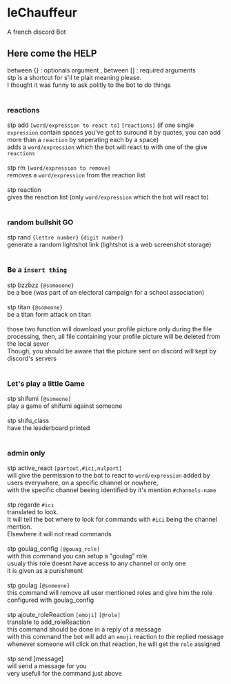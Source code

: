 # leChauffeur
A french discord Bot

## Here come the HELP
between {} : optionals argument , between [] : required arguments<br>
stp is a shortcut for s'il te plait meaning please.<br>
I thought it was funny to ask politly to the bot to do things<br>
<br>
### reactions
 stp add `[word/expression to react to]` `[reactions]` (if one single `expression` contain spaces you've got to suround it by quotes, you can add more than a `reaction` by seperating each by a space)<br>
 adds a `word/expression` which the bot will react to with one of the give `reactions`<br>
<br>
stp rm `[word/expression to remove]`<br>
removes a `word/expression` from the reaction list<br>
<br>
stp reaction<br>
gives the reaction list (only `word/expression` which the bot will react to)<br>
<br>
### random bullshit GO
stp rand `{lettre number}` `{digit number}`<br>
generate a random lightshot link (lightshot is a web screenshot storage)<br>
<br>
### Be a `insert thing`
stp bzzbzz `{@somoeone}`<br>
be a bee (was part of an electoral campaign for a school association)<br>
<br>
stp titan `{@someone}`<br>
be a titan form attack on titan<br>
<br>
those two function will download your profile picture only during the file processing, then, all file containing your profile picture will be deleted from the local sever<br>
Though, you should be aware that the picture sent on discord will kept by discord's servers<br>
<br>
### Let's play a little Game
stp shifumi `[@someone]`<br>
play a game of shifumi against someone<br>
<br>
stp shifu_class<br>
have the leaderboard printed<br>
<br>
### admin only
stp active_react `[partout,#ici,nulpart]`<br>
will give the permission to the bot to react to `word/expression` added by users everywhere, on a specific channel or nowhere,<br>
with the specific channel beeing identified by it's mention `#channels-name`<br>
<br>
stp regarde `#ici`<br>
translated to look.<br>
It will tell the bot where to look for commands with `#ici` being the channel mention.<br>
Elsewhere it will not read commands<br>
<br>
stp goulag_config `[@gouag_role]`<br>
with this command you can setup a "goulag" role<br>
usualy this role doesnt have access to any channel or only one<br>
it is given as a punishment<br>
<br>
stp goulag `[@someone]`<br>
this command will remove all user mentioned roles and give him the role configured with goulag_config<br>
<br>
stp ajoute_roleReaction `[emoji]` `[@role]` <br>
translate to add_roleReaction<br>
this command should be done in a reply of a message<br>
with this command the bot will add an `emoji` reaction to the replied message<br>
whenever someone will click on that reaction, he will get the `role` assigned<br>
<br>
stp send [message]<br>
will send a message for you<br>
very usefull for the command just above<br>
